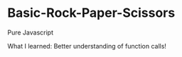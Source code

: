 # Basic-Rock-Paper-Scissors
Pure Javascript

What I learned:
    Better understanding of function calls!
